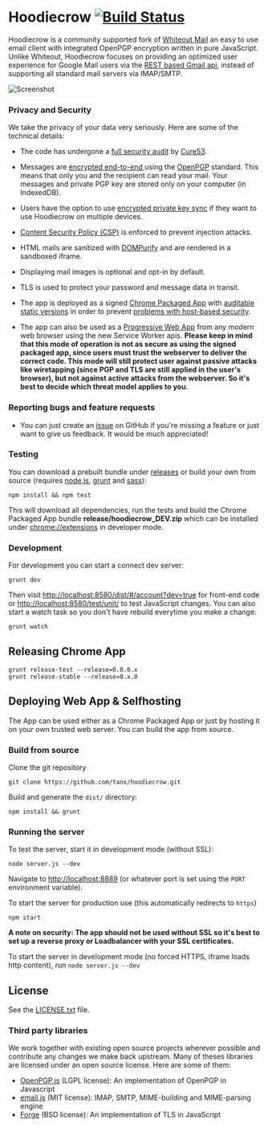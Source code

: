 Hoodiecrow [![Build Status](https://travis-ci.org/tanx/hoodiecrow.svg?branch=master)](https://travis-ci.org/tanx/hoodiecrow)
==========

Hoodiecrow is a community supported fork of [Whiteout Mail](https://github.com/whiteout-io/mail) an easy to use email client with integrated OpenPGP encryption written in pure JavaScript. Unlike Whiteout, Hoodiecrow focuses on providing an optimized user experience for Google Mail users via the [REST based Gmail api](https://developers.google.com/gmail/api/), instead of supporting all standard mail servers via IMAP/SMTP.

![Screenshot](https://raw.githubusercontent.com/tanx/hoodiecrow/master/res/placeit.png)

### Privacy and Security

We take the privacy of your data very seriously. Here are some of the technical details:

* The code has undergone a [full security audit](https://blog.whiteout.io/2015/06/11/whiteout-mail-1-0-and-security-audit-by-cure53/) by [Cure53](https://cure53.de).

* Messages are [encrypted end-to-end ](http://en.wikipedia.org/wiki/End-to-end_encryption) using the [OpenPGP](http://en.wikipedia.org/wiki/Pretty_Good_Privacy) standard. This means that only you and the recipient can read your mail. Your messages and private PGP key are stored only on your computer (in IndexedDB).

* Users have the option to use [encrypted private key sync](https://github.com/tanx/hoodiecrow/wiki/Secure-OpenPGP-Key-Pair-Synchronization-via-IMAP) if they want to use Hoodiecrow on multiple devices.

* [Content Security Policy (CSP)](http://www.html5rocks.com/en/tutorials/security/content-security-policy/) is enforced to prevent injection attacks.

* HTML mails are sanitized with [DOMPurify](https://github.com/cure53/DOMPurify) and are rendered in a sandboxed iframe.

* Displaying mail images is optional and opt-in by default.

* TLS is used to protect your password and message data in transit.

* The app is deployed as a signed [Chrome Packaged App](https://developer.chrome.com/apps/about_apps.html) with [auditable static versions](https://github.com/tanx/hoodiecrow/releases) in order to prevent [problems with host-based security](https://tankredhase.com/2014/04/13/heartbleed-and-javascript-crypto/).

* The app can also be used as a [Progressive Web App](https://infrequently.org/2015/06/progressive-apps-escaping-tabs-without-losing-our-soul/) from any modern web browser using the new Service Worker apis. **Please keep in mind that this mode of operation is not as secure as using the signed packaged app, since users must trust the webserver to deliver the correct code. This mode will still protect user against passive attacks like wiretapping (since PGP and TLS are still applied in the user's browser), but not against active attacks from the webserver. So it's best to decide which threat model applies to you.**


### Reporting bugs and feature requests

* You can just create an [issue](https://github.com/tanx/hoodiecrow/issues) on GitHub if you're missing a feature or just want to give us feedback. It would be much appreciated!

### Testing

You can download a prebuilt bundle under [releases](https://github.com/tanx/hoodiecrow/releases) or build your own from source (requires [node.js](http://nodejs.org/download/), [grunt](http://gruntjs.com/getting-started#installing-the-cli) and [sass](http://sass-lang.com/install)):

    npm install && npm test

This will download all dependencies, run the tests and build the Chrome Packaged App bundle **release/hoodiecrow_DEV.zip** which can be installed under [chrome://extensions](chrome://extensions) in developer mode.

### Development
For development you can start a connect dev server:

    grunt dev

Then visit [http://localhost:8580/dist/#/account?dev=true](http://localhost:8580/dist/#/account?dev=true) for front-end code or [http://localhost:8580/test/unit/](http://localhost:8580/test/unit/) to test JavaScript changes. You can also start a watch task so you don't have rebuild everytime you make a change:

    grunt watch

## Releasing Chrome App

    grunt release-test --release=0.0.0.x
    grunt release-stable --release=0.x.0

## Deploying Web App & Selfhosting

The App can be used either as a Chrome Packaged App or just by hosting it on your own trusted web server. You can build the app from source.

### Build from source

Clone the git repository

    git clone https://github.com/tanx/hoodiecrow.git

Build and generate the `dist/` directory:

    npm install && grunt

### Running the server

To test the server, start it in development mode (without SSL):

    node server.js --dev

Navigate to [http://localhost:8889](http://localhost:8889) (or whatever port is set using the `PORT` environment variable).

To start the server for production use (this automatically redirects to `https`)

    npm start

**A note on security: The app should not be used without SSL so it's best to set up a reverse proxy or Loadbalancer with your SSL certificates.**

To start the server in development mode (no forced HTTPS, iframe loads http content), run `node server.js --dev`

## License

See the [LICENSE.txt](https://github.com/tanx/hoodiecrow/blob/master/LICENSE.txt) file.

### Third party libraries

We work together with existing open source projects wherever possible and contribute any changes we make back upstream. Many of theses libraries are licensed under an open source license. Here are some of them:

* [OpenPGP.js](http://openpgpjs.org) (LGPL license): An implementation of OpenPGP in Javascript
* [email.js](http://emailjs.org) (MIT license): IMAP, SMTP, MIME-building and MIME-parsing engine
* [Forge](https://github.com/digitalbazaar/forge) (BSD license): An implementation of TLS in JavaScript
